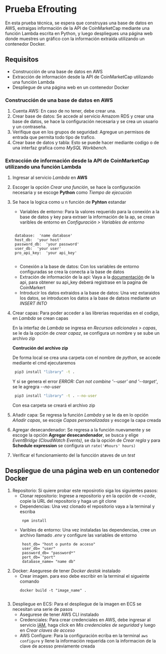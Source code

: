 # Prueba Efrouting
En esta prueba técnica, se espera que construyas una base de datos en AWS, extraigas información de la API de CoinMarketCap mediante una función Lambda escrita en Python, y luego despliegues una página web donde muestres un gráfico con la información extraída utilizando un contenedor Docker.

## Requisitos
*  Construcción de una base de datos en AWS
*  Extracción de información desde la API de CoinMarketCap utilizando una función Lambda
*  Despliegue de una página web en un contenedor Docker

### Construcción de una base de datos en AWS
1. Cuenta AWS: En caso de no tener, debe crear una.
2. Crear base de datos: Se accede al servicio Amazom RDS y crear una base de datos, se hace la configuración necesaria y se crea un usuario y un contraseña.
3. Verifique que en los grupos de seguridad: Agregue un permisos de entrada que permita todo tipo de trafico.
4. Crear base de datos y tabla: Esto se puede hacer mediante codigo o de una interfaz grafica como *MySQL Workbench*.

### Extracción de información desde la API de CoinMarketCap utilizando una función Lambda
1. Ingresar al servicio *Lambda* en **AWS**
2. Escoger la opción *Crear una función*, se hace la configuración necesaria y se escoge **Python** como *Tiempo de ejecución*
3. Se hace la logica como u n función de **Pyhton** estandar
   * Variables de entorno: Para la valores requerido para la conexión a la base de datos y key para extraer la información de la ap, se crean varibles de entorno en *Configuración >    Variables de entorno*
   ```script
   
    database:  'name database'
    host_db:  'your host'
    password_db:  'your password'
    user_db:  'your user'
    pro_api_key:  'your api_key'
    
   ```
   * Conexión a la base de datos: Con los variables de entorno configuradas se crea la conecta a la base de datos
   * Extración de información de la api: Vaya a la [documentación](https://coinmarketcap.com/api/documentation/v1/#) de la api, para obtener su api_key deberá registrase en la pagina de CoinMarkert
   * Introducir los datos extraidos a la base de datos: Una vez extaraidos los datos, se introducen los datos a la base de datsos mediante un *INSERT INTO*

4. Crear capas: Para poder acceder a las librerias requeridas en el codigo, en *Lambda* se crean capas

      En la interfaz de *Lambda* se ingresa en *Recursos adicionales > capas*, se le da la opción de *crear capaz*, se configura un nombre y se sube un archivo zip
      
      **Contrución del archivo zip**
      
      De forma local se crea una carpeta con el nombre de *python*, se accede mediante el cmd ejecutaremos
      ```cmd
       pip3 install "library" -t .
      ```
      Y si se genera el error *ERROR: Can not combine '--user' and '--target'*, se le agregra *--no-user*
      ```cmd
       pip3 install "library" -t . --no-user
      ```
      Con esa carpeta se creará el archivo zip
   
5. Añadir capa: Se regresa la función *Lambda* y se le da en lo opción *Añadir capas*, se escoje *Capas personalizadas* y escoge la capa creada
6. Agregar desecandenador: Se regresa a la función nuevamente y se escoge la opción **Agregar desecandenador**, se busca y elige *EventBridge (CloudWatch Events)*, se da la opción de *Crear regla* y para  **Schedule expression** se configura un ```rate('#hours' hours)```
7. Verificar el funcionamiento del la funcción ataves de un *test*

## Despliegue de una página web en un contenedor Docker
1. Repositorio: Si quiere probar este reposirotio siga los siguientes pasos:
   * Clonar repositorio: Ingrese a repositorio y en la opción de *<>code*, copie la URL del repositorio y haga un git clone
   * Dependencias: Una vez clonado el repositorio vaya a la terminal y escriba
     ```script 
      npm install
     ```
   * Varibles de entorno: Una vez instaladas las dependencias, cree un archivo llamado *.env* y configure las variables de entorno
     ```script 
      host_db= "host o punto de acceso"
      user_db= "user"
      password_db= "password*"
      port_db= "port"
      database_name= "name db"
     ```
3. Docker: Asegurese de tener *Docker destok* instalado
   * Crear imagen. para eso debe escribir en la terminal el sigueinte comando
      ```script 
      docker build -t "image_name" .
    ```
4. Despliegue en ECS: Para el despliegue de la imagen en ECS se necesitan una serie de pasos
   * Asegurese de tener AWS CLI instalado
   * Credenciales: Para crear credenciales en AWS, debe ingresar al servicio [IAM](https://us-east-1.console.aws.amazon.com/iam/home?region=us-east-1#/home), haga click en *Mis credenciales de seguridad* y luego en *Crear claves de acceso*
   * AWS Configure: Para la configuración ecriba en la terminal  ``` aws configure ``` y llene la información requerida con la informacion de la clave de acesso previamente creada 
   
     
   

